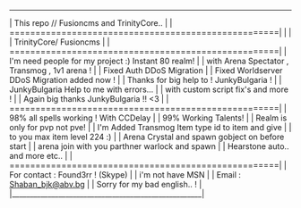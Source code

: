 _______________________________________________________
|  This repo // Fusioncms and TrinityCore..           |
| ====================================================|
|                                                     |
| TrinityCore/ Fusioncms                              |
| ====================================================|
| I'm need people for my project :) Instant 80 realm! |
| with Arena Spectator , Transmog , 1v1 arena !       |
| Fixed Auth DDoS Migration                           |
| Fixed Worldserver DDoS Migration added now !        |
| Thanks for big help to ! JunkyBulgaria !            |
| JunkyBulgaria Help to me with errors...             |
| with custom script fix's and more !                 |
| Again big thanks JunkyBulgaria !! <3                |
| ====================================================|
| 98% all spells working ! With CCDelay               |
| 99% Working Talents!                                |
| Realm is only for pvp not pve!                      |
| I'm Added Transmog Item type id to item and give    |
| to you max item level 224 :)                        |
| Arena Crystal and spawn gobject on before start     |
| arena join with you parthner warlock and spawn      |
| Hearstone auto.. and more etc..                     |
| ====================================================|
| For contact : Found3rr ! (Skype)                    |
| i'm not have MSN                                    |
| Email : Shaban_bjk@abv.bg                           |
| Sorry for my bad english.. !                        |
|_____________________________________________________|
